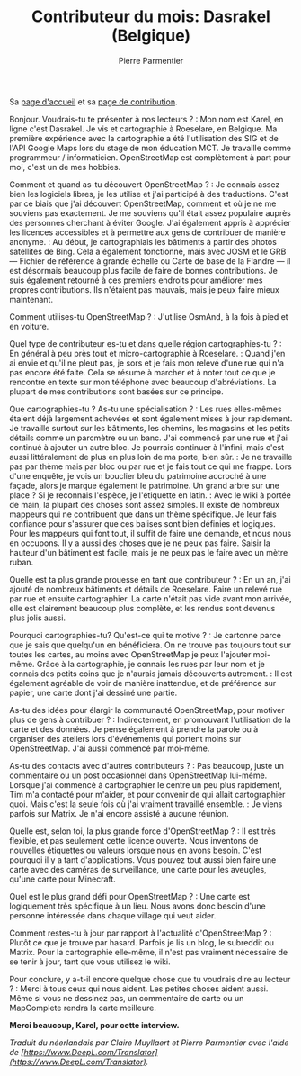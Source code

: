 ﻿---
title: "Contributeur du mois: Dasrakel (Belgique)"
categories: ["motm"]
author: Pierre Parmentier
---

Sa [page d'accueil](https://www.openstreetmap.org/user/Dasrakel) et sa [page de contribution](https://hdyc.neis-one.org/?Dasrakel).

Bonjour. Voudrais-tu te présenter à nos lecteurs ?
: Mon nom est Karel, en ligne c'est Dasrakel. Je vis et cartographie à Roeselare, en Belgique. Ma première expérience avec la cartographie a été l'utilisation des SIG et de l'API Google Maps lors du stage de mon éducation MCT. Je travaille comme programmeur / informaticien. OpenStreetMap est complètement à part pour moi, c'est un de mes hobbies.

<!--more-->

Comment et quand as-tu découvert OpenStreetMap ?
: Je connais assez bien les logiciels libres, je les utilise et j'ai participé à des traductions. C'est par ce biais que j'ai découvert OpenStreetMap, comment et où je ne me souviens pas exactement. Je me souviens qu'il était assez populaire auprès des personnes cherchant à éviter Google. J'ai également appris à apprécier les licences accessibles et à permettre aux gens de contribuer de manière anonyme.
: Au début, je cartographiais les bâtiments à partir des photos satellites de Bing. Cela a également fonctionné, mais avec JOSM et le GRB &mdash; Fichier de référence à grande échelle ou Carte de base de la Flandre &mdash; il est désormais beaucoup plus facile de faire de bonnes contributions. Je suis également retourné à ces premiers endroits pour améliorer mes propres contributions. Ils n'étaient pas mauvais, mais je peux faire mieux maintenant.

Comment utilises-tu OpenStreetMap ?
: J'utilise OsmAnd, à la fois à pied et en voiture.

Quel type de contributeur es-tu et dans quelle région cartographies-tu ?
: En général à peu près tout et micro-cartographie à Roeselare.
: Quand j'en ai envie et qu'il ne pleut pas, je sors et je fais mon relevé d'une rue qui n'a pas encore été faite. Cela se résume à marcher et à noter tout ce que je rencontre en texte sur mon téléphone avec beaucoup d'abréviations. La plupart de mes contributions sont basées sur ce principe.

Que cartographies-tu ? As-tu une spécialisation ?
: Les rues elles-mêmes étaient déjà largement achevées et sont également mises à jour rapidement. Je travaille surtout sur les bâtiments, les chemins, les magasins et les petits détails comme un parcmètre ou un banc. J'ai commencé par une rue et j'ai continué à ajouter un autre bloc. Je pourrais continuer à l'infini, mais c'est aussi littéralement de plus en plus loin de ma porte, bien sûr.
: Je ne travaille pas par thème mais par bloc ou par rue et je fais tout ce qui me frappe. Lors d'une enquête, je vois un bouclier bleu du patrimoine accroché à une façade, alors je marque également le patrimoine. Un grand arbre sur une place ? Si je reconnais l'espèce, je l'étiquette en latin.
: Avec le wiki à portée de main, la plupart des choses sont assez simples. Il existe de nombreux mappeurs qui ne contribuent que dans un thème spécifique. Je leur fais confiance pour s'assurer que ces balises sont bien définies et logiques. Pour les mappeurs qui font tout, il suffit de faire une demande, et nous nous en occupons.  Il y a aussi des choses que je ne peux pas faire. Saisir la hauteur d'un bâtiment est facile, mais je ne peux pas le faire avec un mètre ruban.

Quelle est ta plus grande prouesse en tant que contributeur ?
: En un an, j'ai ajouté de nombreux bâtiments et détails de Roeselare. Faire un relevé rue par rue et ensuite cartographier. La carte n'était pas vide avant mon arrivée, elle est clairement beaucoup plus complète, et les rendus sont devenus plus jolis aussi.

Pourquoi cartographies-tu? Qu'est-ce qui te motive ?
: Je cartonne parce que je sais que quelqu'un en bénéficiera. On ne trouve pas toujours tout sur toutes les cartes, au moins avec OpenStreetMap je peux l'ajouter moi-même. Grâce à la cartographie, je connais les rues par leur nom et je connais des petits coins que je n'aurais jamais découverts autrement.
: Il est également agréable de voir de manière inattendue, et de préférence sur papier, une carte dont j'ai dessiné une partie.

As-tu des idées pour élargir la communauté OpenStreetMap, pour motiver plus de gens à contribuer ?
: Indirectement, en promouvant l'utilisation de la carte et des données. Je pense également à prendre la parole ou à organiser des ateliers lors d'événements qui portent moins sur OpenStreetMap. J'ai aussi commencé par moi-même.

As-tu des contacts avec d'autres contributeurs ?
: Pas beaucoup, juste un commentaire ou un post occasionnel dans OpenStreetMap lui-même. Lorsque j'ai commencé à cartographier le centre un peu plus rapidement, Tim m'a contacté pour m'aider, et pour convenir de qui allait cartographier quoi. Mais c'est la seule fois où j'ai vraiment travaillé ensemble.
: Je viens parfois sur Matrix. Je n'ai encore assisté à aucune réunion.

Quelle est, selon toi, la plus grande force d'OpenStreetMap ?
: Il est très flexible, et pas seulement cette licence ouverte. Nous inventons de nouvelles étiquettes ou valeurs lorsque nous en avons besoin. C'est pourquoi il y a tant d'applications. Vous pouvez tout aussi bien faire une carte avec des caméras de surveillance, une carte pour les aveugles, qu'une carte pour Minecraft.

Quel est le plus grand défi pour OpenStreetMap ?
: Une carte est logiquement très spécifique à un lieu. Nous avons donc besoin d'une personne intéressée dans chaque village qui veut aider.

Comment restes-tu à jour par rapport à l'actualité d'OpenStreetMap ?
: Plutôt ce que je trouve par hasard. Parfois je lis un blog, le subreddit ou Matrix. Pour la cartographie elle-même, il n'est pas vraiment nécessaire de se tenir à jour, tant que vous utilisez le wiki.

Pour conclure, y a-t-il encore quelque chose que tu voudrais dire au lecteur ?
: Merci à tous ceux qui nous aident. Les petites choses aident aussi. Même si vous ne dessinez pas, un commentaire de carte ou un MapComplete rendra la carte meilleure.

**Merci beaucoup, Karel, pour cette interview.**

*Traduit du néerlandais par Claire Muyllaert et Pierre Parmentier avec l'aide de [https://www.DeepL.com/Translator](https://www.DeepL.com/Translator).*
